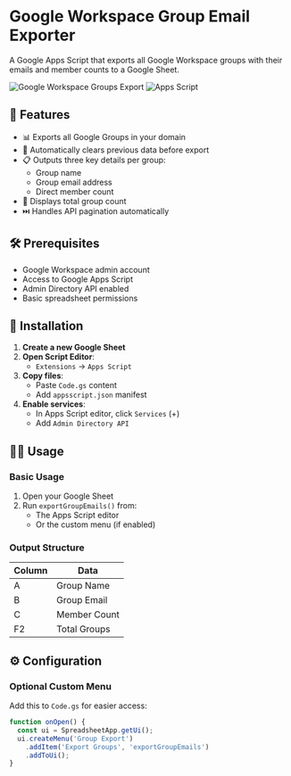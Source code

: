 # Google Workspace Group Email Exporter

A Google Apps Script that exports all Google Workspace groups with their emails and member counts to a Google Sheet.

![Google Workspace Groups Export](https://img.shields.io/badge/Google%20Workspace-Admin%20Directory-blue) 
![Apps Script](https://img.shields.io/badge/Google%20Apps%20Script-ES6-yellow)

## 📌 Features

- 📊 Exports all Google Groups in your domain
- 🧹 Automatically clears previous data before export
- 📋 Outputs three key details per group:
  - Group name
  - Group email address
  - Direct member count
- 🔢 Displays total group count
- ⏭️ Handles API pagination automatically

## 🛠️ Prerequisites

- Google Workspace admin account
- Access to Google Apps Script
- Admin Directory API enabled
- Basic spreadsheet permissions

## 🚀 Installation

1. **Create a new Google Sheet**
2. **Open Script Editor**:
   - `Extensions` → `Apps Script`
3. **Copy files**:
   - Paste `Code.gs` content
   - Add `appsscript.json` manifest
4. **Enable services**:
   - In Apps Script editor, click `Services` (+)
   - Add `Admin Directory API`

## 🏃‍♂️ Usage

### Basic Usage
1. Open your Google Sheet
2. Run `exportGroupEmails()` from:
   - The Apps Script editor
   - Or the custom menu (if enabled)

### Output Structure
| Column | Data          |
|--------|---------------|
| A      | Group Name    |
| B      | Group Email   |
| C      | Member Count  |
| F2     | Total Groups  |

## ⚙️ Configuration

### Optional Custom Menu
Add this to `Code.gs` for easier access:
```javascript
function onOpen() {
  const ui = SpreadsheetApp.getUi();
  ui.createMenu('Group Export')
    .addItem('Export Groups', 'exportGroupEmails')
    .addToUi();
}
